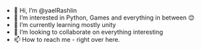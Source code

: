 - 👋 Hi, I’m @yaelRashlin
- 👀 I’m interested in Python, Games and everything in between 😊
- 🌱 I’m currently learning mostly unity
- 💞️ I’m looking to collaborate on everything interesting 
- 📫 How to reach me - right over here. 

<!---
yaelRashlin/yaelRashlin is a ✨ special ✨ repository because its `README.md` (this file) appears on your GitHub profile.
You can click the Preview link to take a look at your changes.
--->
